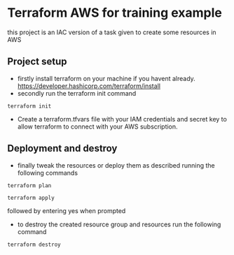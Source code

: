 # Terraform AWS for training example

this project is an IAC version of a task given to create some resources in AWS

## Project setup

* firstly install terraform on your machine if you havent already. https://developer.hashicorp.com/terraform/install
* secondly run the terraform init command
```
terraform init
```

* Create a terraform.tfvars file with your IAM credentials and secret key to allow terraform to connect with your AWS subscription.

## Deployment and destroy
* finally tweak the resources or deploy them as described running the following commands

``` 
terraform plan
```

``` 
terraform apply
```
followed by entering yes when prompted

* to destroy the created resource group and resources run the following command
```
terraform destroy
```
